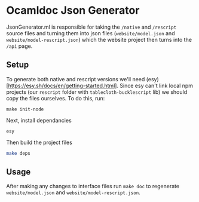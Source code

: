 # Ocamldoc Json Generator

JsonGenerator.ml is responsible for taking the `/native` and `/rescript` source files and turning them into json files (`website/model.json` and `website/model-rescript.json`) which the website project then turns into the `/api` page.

## Setup
To generate both native and rescript versions we'll need (esy)[https://esy.sh/docs/en/getting-started.html]. 
Since esy can't link local npm projects (our `rescript` folder with `tablecloth-bucklescript` lib) we should copy the files ourselves. To do this, run:

```
make init-node
```

Next, install dependancies
```
esy
```

Then build the project files

```sh
make deps
```

## Usage

After making any changes to interface files run `make doc` to regenerate `website/model.json` and `website/model-rescript.json`.